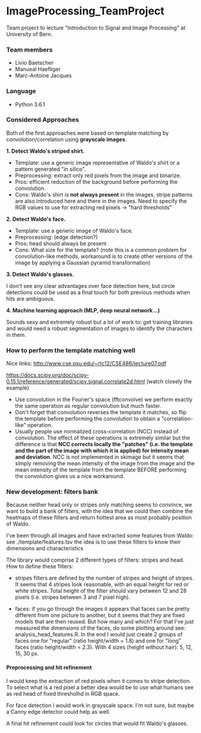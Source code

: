 # ImageProcessing_TeamProject
Team project to lecture "Introduction to Signal and Image Processing" at University of Bern.

### Team members
- Livio Baetscher
- Manueal Haefliger
- Marc-Antoine Jacques

### Language
- Python 3.6.1

### Considered Approaches

Both of the first approaches were based on template matching by convolution/correlation using **grayscale images**.

**1. Detect Waldo's striped shirt.**
- Template: use a generic image representative of Waldo's shirt or a pattern generated "in silico".
- Preprocessing: extract only red pixels from the image and binarize.
- Pros: efficient reduction of the background before performing the convolution.
- Cons: Waldo's shirt is **not always present** in the images, stripe patterns are also introduced here and there in the
images. Need to specify the RGB values to use for extracting red pixels -> "hard thresholds"

**2. Detect Waldo's face.**
- Template: use a generic image of Waldo's face.
- Preprocessing: (edge detection?)
- Pros: head should always be present
- Cons: What size for the template? (note this is a common problem for convolution-like methods, workaround is to create
other versions of the image by applying a Gaussian pyramid transformation)

**3. Detect Waldo's glasses.**

I don't see any clear advantages over face detection here, but circle detections could be used as a final touch for both 
previous methods when hits are ambiguous.

**4. Machine learning approach (MLP, deep neural network...)**

Sounds sexy and extremely robust but a lot of work to: get training libraries and would need a robust segmentation of
images to identify the characters in them.


### How to perform the template matching well

Nice links:
http://www.cse.psu.edu/~rtc12/CSE486/lecture07.pdf

https://docs.scipy.org/doc/scipy-0.15.1/reference/generated/scipy.signal.correlate2d.html (watch closely the example)

- Use convolution in the Fourier's space (fftconvolve) we perform exactly the same operation as regular convolution but
much faster.
- Don't forget that convolution reverses the template it matches, so flip the template before performing the convolution
to obtain a "correlation-like" operation.
- Usually people use normalized cross-correlation (NCC) instead of convolution. The effect of these operations is
extremely similar but the difference is that **NCC corrects locally the "patches" (i.e. the template and the part of the 
image with which it is applied) for intensity mean and deviation**. NCC is not implemented in skimage but it seems that
simply removing the mean intensity of the image from the image and the mean intensity of the template from the template
BEFORE performing the convolution gives us a nice workaround.



### New development: filters bank

Because neither head only or stripes only matching seems to convince, we want to build a bank of filters, with the idea
that we could then combine the heatmaps of these filters and return hottest area as most probably position of Waldo.

I've been through all images and have extracted some features from Waldo: see ./template/features.tsv  the idea is to 
use these filters to know their dimensions and characteristics

The library would comprise 2 different types of filters: stripes and head. How to define these filters:
- stripes filters are defined by the number of stripes and height of stripes. It seems that 4 stripes look reasonable, 
with an equal height for red or white stripes. Total height of the filter should vary between 12 and 28 pixels (i.e.
stripes between 3 and 7 pixel high).

- faces: if you go through the images it appears that faces can be pretty different from one picture to another, but it
seems that they are fixed models that are then reused. But how many and which? For that I've just measured the dimensions
of the faces, do some plotting around see: analysis_head_features.R. In the end I would just create 2 groups of faces 
one for "regular" (ratio height/width = 1.8) and one for "long" faces (ratio height/width = 2.3). With 4 sizes (height
without hair): 5, 12, 15, 30 px.  



 
 #### Preprocessing and hit refinement
 
 I would keep the extraction of red pixels when it comes to stripe detection. To select what is a red pixel a better 
 idea would be to use what humans see as red head of fixed thresholhd in RGB space.
 
 For face detection I would work in grayscale space. I'm not sure, but maybe a Canny edge detector could help as well.
 
 A final hit refinement could look for circles that would fit Waldo's glasses.